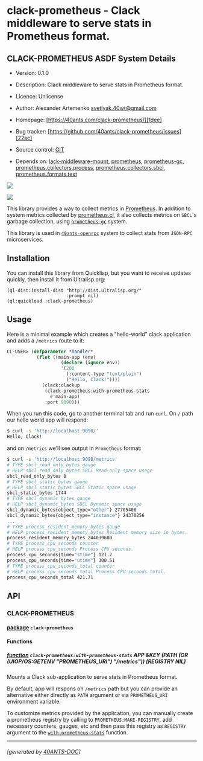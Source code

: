 <a id="x-28CLACK-PROMETHEUS-DOCS-2FINDEX-3A-40README-2040ANTS-DOC-2FLOCATIVES-3ASECTION-29"></a>

# clack-prometheus - Clack middleware to serve stats in Prometheus format.

<a id="clack-prometheus-asdf-system-details"></a>

## CLACK-PROMETHEUS ASDF System Details

* Version: 0.1.0

* Description: Clack middleware to serve stats in Prometheus format.

* Licence: Unlicense

* Author: Alexander Artemenko <svetlyak.40wt@gmail.com>

* Homepage: [https://40ants.com/clack-prometheus/][1dee]

* Bug tracker: [https://github.com/40ants/clack-prometheus/issues][22ac]

* Source control: [GIT][1e60]

* Depends on: [lack-middleware-mount][7e24], [prometheus][14fa], [prometheus-gc][8b12], [prometheus.collectors.process][563a], [prometheus.collectors.sbcl][a01b], [prometheus.formats.text][b66b]

[![](https://github-actions.40ants.com/40ants/clack-prometheus/matrix.svg?only=ci.run-tests)][c78f]

![](http://quickdocs.org/badge/clack-prometheus.svg)

This library provides a way to collect metrics in [Prometheus][df56]. In addition to system metrics collected by [prometheus.cl][67af], it also collects metrics on `SBCL`'s garbage collection, using [`prometheus-gc`][7e1e] system.

This library is used in [`40ants-openrpc`][c095] system to collect stats from `JSON-RPC` microservices.

<a id="x-28CLACK-PROMETHEUS-DOCS-2FINDEX-3A-3A-40INSTALLATION-2040ANTS-DOC-2FLOCATIVES-3ASECTION-29"></a>

## Installation

You can install this library from Quicklisp, but you want to receive updates quickly, then install it from Ultralisp.org:

```
(ql-dist:install-dist "http://dist.ultralisp.org/"
                      :prompt nil)
(ql:quickload :clack-prometheus)
```
<a id="x-28CLACK-PROMETHEUS-DOCS-2FINDEX-3A-3A-40USAGE-2040ANTS-DOC-2FLOCATIVES-3ASECTION-29"></a>

## Usage

Here is a minimal example which creates a "hello-world" clack application
and adds a `/metrics` route to it:

```lisp
CL-USER> (defparameter *handler*
           (flet ((main-app (env)
                    (declare (ignore env))
                    '(200
                      (:content-type "text/plain")
                      ("Hello, Clack!"))))
             (clack:clackup
              (clack-prometheus:with-prometheus-stats
                #'main-app)
              :port 9090)))
```
When you run this code, go to another terminal tab and run `curl`. On `/` path our hello world app will respond:

```bash
$ curl -s 'http://localhost:9090/'
Hello, Clack!
```
and on `/metrics` we'll see output in `Prometheus` format:

```bash
$ curl -s 'http://localhost:9090/metrics'
# TYPE sbcl_read_only_bytes gauge
# HELP sbcl_read_only_bytes SBCL Read-only space usage
sbcl_read_only_bytes 0
# TYPE sbcl_static_bytes gauge
# HELP sbcl_static_bytes SBCL Static space usage
sbcl_static_bytes 1744
# TYPE sbcl_dynamic_bytes gauge
# HELP sbcl_dynamic_bytes SBCL Dynamic space usage
sbcl_dynamic_bytes{object_type="other"} 27705408
sbcl_dynamic_bytes{object_type="instance"} 24370256
...
# TYPE process_resident_memory_bytes gauge
# HELP process_resident_memory_bytes Resident memory size in bytes.
process_resident_memory_bytes 244039680
# TYPE process_cpu_seconds counter
# HELP process_cpu_seconds Process CPU seconds.
process_cpu_seconds{time="stime"} 121.2
process_cpu_seconds{time="utime"} 300.51
# TYPE process_cpu_seconds_total counter
# HELP process_cpu_seconds_total Process CPU seconds total.
process_cpu_seconds_total 421.71
```
<a id="x-28CLACK-PROMETHEUS-DOCS-2FINDEX-3A-3A-40API-2040ANTS-DOC-2FLOCATIVES-3ASECTION-29"></a>

## API

<a id="x-28CLACK-PROMETHEUS-DOCS-2FINDEX-3A-3A-40CLACK-PROMETHEUS-3FPACKAGE-2040ANTS-DOC-2FLOCATIVES-3ASECTION-29"></a>

### CLACK-PROMETHEUS

<a id="x-28-23A-28-2816-29-20BASE-CHAR-20-2E-20-22CLACK-PROMETHEUS-22-29-20PACKAGE-29"></a>

#### [package](a38b) `clack-prometheus`

<a id="x-28CLACK-PROMETHEUS-DOCS-2FINDEX-3A-3A-7C-40CLACK-PROMETHEUS-3FFunctions-SECTION-7C-2040ANTS-DOC-2FLOCATIVES-3ASECTION-29"></a>

#### Functions

<a id="x-28CLACK-PROMETHEUS-3AWITH-PROMETHEUS-STATS-20FUNCTION-29"></a>

##### [function](3de3) `clack-prometheus:with-prometheus-stats` APP &KEY (PATH (OR (UIOP/OS:GETENV "PROMETHEUS\_URI") "/metrics")) (REGISTRY NIL)

Mounts a Clack sub-application to serve stats in Prometheus format.

By default, app will respons on `/metrics` path but you can provide an alternative
either directly as `PATH` argument or via `PROMETHEUS`_`URI` environment variable.

To customize metrics provided by the application, you can manually create
a prometheus registry by calling to `PROMETHEUS:MAKE-REGISTRY`, add necessary
counters, gauges, etc and then pass this registry as `REGISTRY` argument to
the [`with-prometheus-stats`][15f2] function.


[7e1e]: /home/runner/work/prometheus-gc/prometheus-gc/docs/build/#x-28-23A-28-2813-29-20BASE-CHAR-20-2E-20-22prometheus-gc-22-29-20ASDF-2FSYSTEM-3ASYSTEM-29
[c095]: https://40ants.com/40ants-openrpc/#x-28-23A-28-2814-29-20BASE-CHAR-20-2E-20-2240ants-openrpc-22-29-20ASDF-2FSYSTEM-3ASYSTEM-29
[1dee]: https://40ants.com/clack-prometheus/
[15f2]: https://40ants.com/clack-prometheus/#x-28CLACK-PROMETHEUS-3AWITH-PROMETHEUS-STATS-20FUNCTION-29
[1e60]: https://github.com/40ants/clack-prometheus
[c78f]: https://github.com/40ants/clack-prometheus/actions
[a38b]: https://github.com/40ants/clack-prometheus/blob/d0bb59ffa56d63230243b643575737f74b733c20/src/core.lisp#L1
[3de3]: https://github.com/40ants/clack-prometheus/blob/d0bb59ffa56d63230243b643575737f74b733c20/src/core.lisp#L50
[22ac]: https://github.com/40ants/clack-prometheus/issues
[67af]: https://github.com/deadtrickster/prometheus.cl
[df56]: https://prometheus.io/
[7e24]: https://quickdocs.org/lack-middleware-mount
[14fa]: https://quickdocs.org/prometheus
[8b12]: https://quickdocs.org/prometheus-gc
[563a]: https://quickdocs.org/prometheus.collectors.process
[a01b]: https://quickdocs.org/prometheus.collectors.sbcl
[b66b]: https://quickdocs.org/prometheus.formats.text

* * *
###### [generated by [40ANTS-DOC](https://40ants.com/doc/)]
